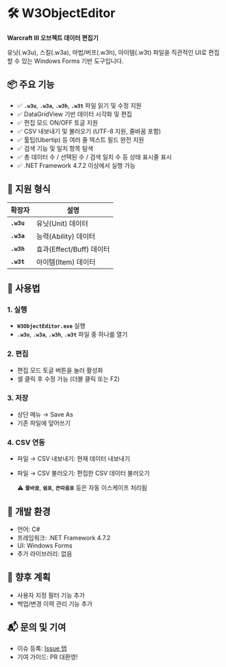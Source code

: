 # **🛠️ W3ObjectEditor**

**Warcraft III 오브젝트 데이터 편집기**

유닛(.w3u), 스킬(.w3a), 마법/버프(.w3h), 아이템(.w3t) 파일을 직관적인 UI로 편집할 수 있는 Windows Forms 기반 도구입니다.


## **📦 주요 기능**

- ✅ **`.w3u`**, **`.w3a`**, **`.w3h`**, **`.w3t`** 파일 읽기 및 수정 지원
- ✅ DataGridView 기반 데이터 시각화 및 편집
- ✅ 편집 모드 ON/OFF 토글 지원
- ✅ CSV 내보내기 및 불러오기 (UTF-8 지원, 줄바꿈 포함)
- ✅ 툴팁(Ubertip) 등 여러 줄 텍스트 필드 완전 지원
- ✅ 검색 기능 및 일치 항목 탐색
- ✅ 총 데이터 수 / 선택된 수 / 검색 일치 수 등 상태 표시줄 표시
- ✅ .NET Framework 4.7.2 이상에서 실행 가능


## **🧩 지원 형식**

| **확장자** | **설명** |
| --- | --- |
| **`.w3u`** | 유닛(Unit) 데이터 |
| **`.w3a`** | 능력(Ability) 데이터 |
| **`.w3h`** | 효과(Effect/Buff) 데이터 |
| **`.w3t`** | 아이템(Item) 데이터 |


## **🔧 사용법**

### **1. 실행**

- **`W3ObjectEditor.exe`** 실행
- **`.w3u`**, **`.w3a`**, **`.w3h`**, **`.w3t`** 파일 중 하나를 열기

### **2. 편집**

- 편집 모드 토글 버튼을 눌러 활성화
- 셀 클릭 후 수정 가능 (더블 클릭 또는 F2)

### **3. 저장**

- 상단 메뉴 → Save As
- 기존 파일에 덮어쓰기

### **4. CSV 연동**

- 파일 → CSV 내보내기: 현재 데이터 내보내기
- 파일 → CSV 불러오기: 편집한 CSV 데이터 불러오기
    
    ⚠️ **`줄바꿈`**, **`쉼표`**, **`큰따옴표`** 등은 자동 이스케이프 처리됨
    


## **📝 개발 환경**

- 언어: C#
- 프레임워크: .NET Framework 4.7.2
- UI: Windows Forms
- 추가 라이브러리: 없음


## **🚧 향후 계획**

- 사용자 지정 필터 기능 추가
- 백업/변경 이력 관리 기능 추가


## **📬 문의 및 기여**

- 이슈 등록: [Issue 탭](https://github.com/feralshining/W3ObjectEditor/issues)
- 기여 가이드: PR 대환영!
